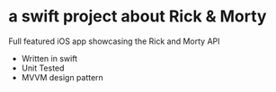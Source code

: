 # a swift project about Rick & Morty

Full featured iOS app showcasing the Rick and Morty API

- Written in swift
- Unit Tested
- MVVM design pattern 
